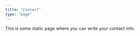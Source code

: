 ```yaml
---
title: "Contact"
type: "page"
---
```


This is some static page where you can write your contact info.
